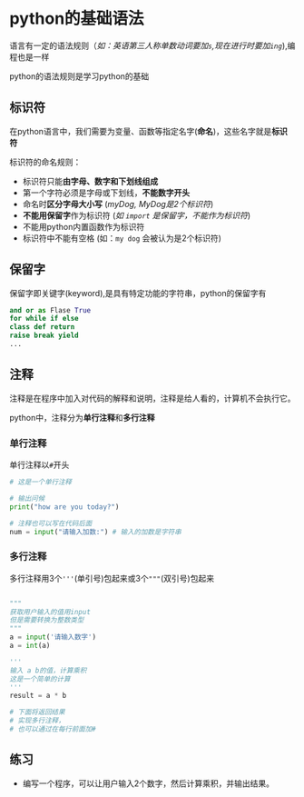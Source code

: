 # python的基础语法
语言有一定的语法规则（*如：英语第三人称单数动词要加`s`,现在进行时要加`ing`*),编程也是一样

python的语法规则是学习python的基础

## 标识符
在python语言中，我们需要为变量、函数等指定名字(**命名**)，这些名字就是**标识符**

标识符的命名规则：
- 标识符只能**由字母、数字和下划线组成**
- 第一个字符必须是字母或下划线，**不能数字开头**
- 命名时**区分字母大小写** (*myDog, MyDog是2个标识符*)
- **不能用保留字**作为标识符 (*如 `import` 是保留字，不能作为标识符*)
- 不能用python内置函数作为标识符
- 标识符中不能有空格 (如：`my dog` 会被认为是2个标识符)

## 保留字
保留字即关键字(keyword),是具有特定功能的字符串，python的保留字有

```python
and or as Flase True 
for while if else
class def return 
raise break yield
...
```

## 注释
注释是在程序中加入对代码的解释和说明，注释是给人看的，计算机不会执行它。

python中，注释分为**单行注释**和**多行注释**

### 单行注释
单行注释以`#`开头

```python
# 这是一个单行注释

# 输出问候
print("how are you today?")

# 注释也可以写在代码后面
num = input("请输入加数:") # 输入的加数是字符串
```

### 多行注释
多行注释用3个`'''`(单引号)包起来或3个`"""`(双引号)包起来

```python

"""
获取用户输入的值用input
但是需要转换为整数类型
"""
a = input('请输入数字')
a = int(a)

'''
输入 a b的值，计算乘积
这是一个简单的计算
'''
result = a * b

# 下面将返回结果
# 实现多行注释，
# 也可以通过在每行前面加#
```

## 练习
- 编写一个程序，可以让用户输入2个数字，然后计算乘积，并输出结果。